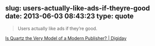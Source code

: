 slug: users-actually-like-ads-if-theyre-good
date: 2013-06-03 08:43:23
type: quote
---

> Users actually like ads if they’re good.

[Is Quartz the Very Model of a Modern Publisher? | Digiday](http://www.digiday.com/publishers/is-quartz-the-very-model-of-a-modern-publisher/)
